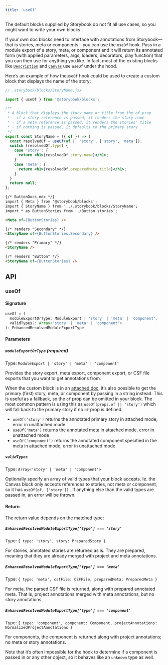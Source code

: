 ```yaml
---
title: 'useOf'
---
```


The default blocks supplied by Storybook do not fit all use cases, so you might want to write your own blocks.

If your own doc blocks need to interface with annotations from Storybook—that is stories, meta or components—you can use the `useOf` hook. Pass in a module export of a story, meta, or component and it will return its annotated form (with applied parameters, args, loaders, decorators, play function) that you can then use for anything you like. In fact, most of the existing blocks like [`Description`](./doc-block-description.md) and [`Canvas`](./doc-block-canvas.md) use `useOf` under the hood.

Here’s an example of how the`useOf` hook could be used to create a custom block that displays the name of the story:

```jsx
// .storybook/blocks/StoryName.jsx

import { useOf } from '@storybook/blocks';

/**
 * A block that displays the story name or title from the of prop
 * - if a story reference is passed, it renders the story name
 * - if a meta reference is passed, it renders the stories' title
 * - if nothing is passed, it defaults to the primary story
 */
export const StoryName = ({ of }) => {
  const resolvedOf = useOf(of || 'story', ['story', 'meta']);
  switch (resolvedOf.type) {
    case 'story': {
      return <h1>{resolvedOf.story.name}</h1>;
    }
    case 'meta': {
      return <h1>{resolvedOf.preparedMeta.title}</h1>;
    }
  }
  return null;
};
```

<!-- prettier-ignore-start -->
```md
{/* ButtonDocs.mdx */}
import { Meta } from '@storybook/blocks';
import { StoryName } from '../.storybook/blocks/StoryName';
import * as ButtonStories from './Button.stories';

<Meta of={ButtonStories} />

{/* renders "Secondary" */}
<StoryName of={ButtonStories.Secondary} />

{/* renders "Primary" */}
<StoryName />

{/* renders "Button" */}
<StoryName of={ButtonStories} />
```
<!-- prettier-ignore-end -->

## API

### useOf

#### Signature

```ts
useOf = (
  moduleExportOrType: ModuleExport | 'story' | 'meta' | 'component',
  validTypes?: Array<'story' | 'meta' | 'component'>
): EnhancedResolvedModuleExportType
```

#### Parameters

##### `moduleExportOrType` (required)

Type: `ModuleExport | 'story' | 'meta' | 'component'`

Provides the story export, meta export, component export, or CSF file exports that you want to get annotations from.

When the custom block is in an [attached doc](./doc-block-meta.md#attached-vs-unattached), it’s also possible to get the primary (first) story, meta, or component by passing in a string instead. This is useful as a fallback, so the `of` prop can be omitted in your block. The most common pattern is using this as `useOf(props.of || 'story')` which will fall back to the primary story if no `of` prop is defined.

- `useOf('story')` returns the annotated primary story in attached mode, error in unattached mode
- `useOf('meta')` returns the annotated meta in attached mode, error in unattached mode
- `useOf('component')` returns the annotated component specified in the meta in attached mode, error in unattached mode

##### `validTypes`

Type: `Array<'story' | 'meta' | 'component'>`

Optionally specify an array of valid types that your block accepts. Ie. the Canvas block only accepts references to stories, not meta or component, so it has `useOf(of, ['story'])` . If anything else than the valid types are passed in, an error will be thrown.

#### Return

The return value depends on the matched type:

##### `EnhancedResolvedModuleExportType['type'] === 'story'`

Type: `{ type: 'story', story: PreparedStory }`

For stories, annotated stories are returned as is. They are prepared, meaning that they are already merged with project and meta annotations.

##### `EnhancedResolvedModuleExportType['type'] === 'meta'`

Type: `{ type: 'meta', csfFile: CSFFile, preparedMeta: PreparedMeta }`

For meta, the parsed CSF file is returned, along with prepared annotated meta. That is, project annotations merged with meta annotations, but no story annotations.

##### `EnhancedResolvedModuleExportType['type'] === 'component'`

Type: `{ type: 'component', component: Component, projectAnnotations: NormalizedProjectAnnotations }`

For components, the component is returned along with project annotations; no meta or story annotations.

Note that it’s often impossible for the hook to determine if a component is passed in or any other object, so it behaves like an `unknown` type as well.
